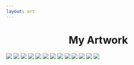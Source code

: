 ```yaml
---
layout: art
---
```


<!--
<div class="boxes">
<p class="box1">
<a href="/art/Elementary">Elementary Art</a>
<img class = "cool" src="/img/art2.jpg">
</p>
-->

<!--

<p class="box2">
<a href="/art/HIghSchool">HighSchool Art</a>
<img class = "cool" src="/img/art3.jpg"/>
</p>

<!--
</div>
-->

<center><h1>My Artwork</h1></center>

<div class="gallery">
    <img src ="/img/lamp.jpeg">
     <img src ="/img/pumpkin.jpg">
    <img src ="/img/Mandala.jpg">
    <img src ="/img/eagle.jpg">
    <img src="/img/barn.jpg">
    <img src="/img/bottle.jpg">
    <img src="/img/car.jpg">
    <img src="/img/mann.jpg">
    <img src="/img/self.jpg">
    <img src ="/img/green.jpg">
    <img src ="/img/eye.jpg">
    <img src="/img/still.jpg">
    <img src="/img/monticello.jpg">
    
</div>
